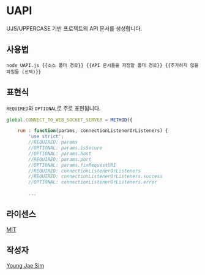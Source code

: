 # UAPI
UJS/UPPERCASE 기반 프로젝트의 API 문서를 생성합니다.

## 사용법
```
node UAPI.js {{소스 폴더 경로}} {{API 문서들을 저장할 폴더 경로}} {{추가하지 않을 파일들 (선택)}}
```

## 표현식
`REQUIRED`와 `OPTIONAL`로 주로 표현됩니다.
```javascript
global.CONNECT_TO_WEB_SOCKET_SERVER = METHOD({

	run : function(params, connectionListenerOrListeners) {
		'use strict';
		//REQUIRED: params
		//OPTIONAL: params.isSecure
		//OPTIONAL: params.host
		//REQUIRED: params.port
		//OPTIONAL: params.fixRequestURI
		//REQUIRED: connectionListenerOrListeners
		//REQUIRED: connectionListenerOrListeners.success
		//OPTIONAL: connectionListenerOrListeners.error
		
		...
```

## 라이센스
[MIT](LICENSE)

## 작성자
[Young Jae Sim](https://github.com/Hanul)